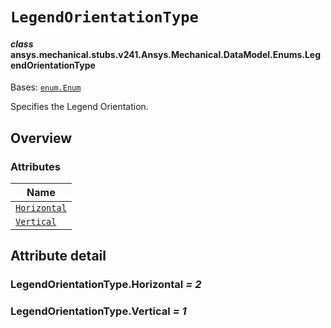 # `LegendOrientationType`

<a id="ansys.mechanical.stubs.v241.Ansys.Mechanical.DataModel.Enums.LegendOrientationType"></a>

#### *class* ansys.mechanical.stubs.v241.Ansys.Mechanical.DataModel.Enums.LegendOrientationType

Bases: [`enum.Enum`](https://docs.python.org/3/library/enum.html#enum.Enum)

Specifies the Legend Orientation.

<!-- !! processed by numpydoc !! -->

<a id="overview"></a>

## Overview

### Attributes

| Name |
| ----------------------------------------------------- |
| [`Horizontal`](#LegendOrientationType.Horizontal) |
| [`Vertical`](#LegendOrientationType.Vertical) |

<a id="attribute-detail"></a>

## Attribute detail

<a id="LegendOrientationType.Horizontal"></a>

### LegendOrientationType.Horizontal *= 2*

<a id="LegendOrientationType.Vertical"></a>

### LegendOrientationType.Vertical *= 1*


